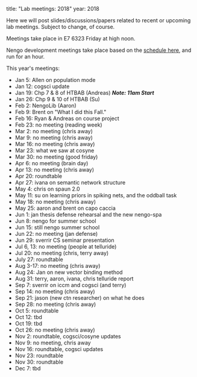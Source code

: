 title: "Lab meetings: 2018" 
year: 2018

Here we will post slides/discussions/papers related to recent or upcoming lab meetings. Subject to change, of course.

Meetings take place in E7 6323 Friday at high noon.

Nengo development meetings take place based on the [schedule here](https://forum.nengo.ai/c/dev), and run for an hour.

This year's meetings:

- Jan 5: Allen on population mode
- Jan 12: cogsci update
- Jan 19: Chp 7 & 8 of HTBAB (Andreas) ***Note: 11am Start***
- Jan 26: Chp 9 & 10 of HTBAB (Su)
- Feb 2: NengoLib (Aaron)
- Feb 9: Brent on "What I did this Fall."
- Feb 16: Ryan & Andreas on course project
- Feb 23: no meeting (reading week)
- Mar 2: no meeting (chris away) 
- Mar 9: no meeting (chris away)
- Mar 16: no meeting (chris away)
- Mar 23: what we saw at cosyne
- Mar 30: no meeting (good friday)
- Apr 6: no meeting (brain day)
- Apr 13: no meeting (chris away)
- Apr 20: roundtable
- Apr 27: ivana on semantic network structure
- May 4: chris on spaun 2.0
- May 11: su on learning priors in spiking nets, and the oddball task
- May 18: no meeting (chris away)
- May 25: aaron and brent on capo caccia
- Jun 1: jan thesis defense rehearsal and the new nengo-spa
- Jun 8: nengo for summer school
- Jun 15: still nengo summer school
- Jun 22: no meeting (jan defense)
- Jun 29: sverrir CS seminar presentation
- Jul 6, 13: no meeting (people at telluride)
- Jul 20: no meeting (chris, terry away)
- July 27: roundtable 
- Aug 3-17: no meeting (chris away)
- Aug 24: Jan on new vector binding method
- Aug 31: terry, aaron, ivana, chris telluride report
- Sep 7: sverrir on iccm and cogsci (and terry)
- Sep 14: no meeting (chris away)
- Sep 21: jason (new ctn researcher) on what he does
- Sep 28: no meeting (chris away)
- Oct 5: roundtable
- Oct 12: tbd
- Oct 19: tbd
- Oct 26: no meeting (chris away)
- Nov 2: roundtable, cogsci/cosyne updates
- Nov 9: no meeting, chris away
- Nov 16: roundtable, cogsci updates
- Nov 23: roundtable
- Nov 30: roundtable
- Dec 7: tbd
